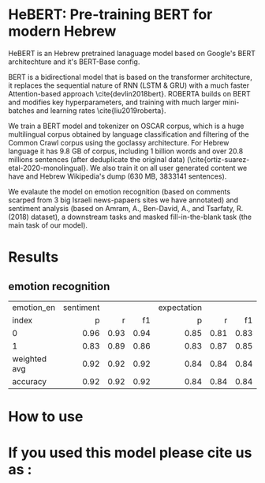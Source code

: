 # HeBERT: Pre-training BERT for modern Hebrew
HeBERT is an Hebrew pretrained lanaguage model based on Google's BERT architechture and it's BERT-Base config. 

BERT is a bidirectional model that is based on the transformer architecture, it replaces the sequential nature of RNN (LSTM & GRU) with a much faster Attention-based approach \cite{devlin2018bert}. ROBERTA builds on BERT and modifies key hyperparameters, and training with much larger mini-batches and learning rates \cite{liu2019roberta}. 

We train a BERT model and tokenizer on OSCAR corpus, which is a huge multilingual corpus obtained by language classification and filtering of the Common Crawl corpus using the goclassy architecture. For Hebrew language it has 9.8 GB of corpus, including 1 billion words and over 20.8 millions sentences (after deduplicate the original data) (\cite{ortiz-suarez-etal-2020-monolingual}. We also train it on all user generated content we have and Hebrew Wikipedia's dump (630 MB, 3833141 sentences).

We evalaute the model on emotion recognition (based on comments scarped from 3 big Israeli news-papaers sites we have annotated) and sentiment analysis (based on Amram, A., Ben-David, A., and Tsarfaty, R. (2018) dataset), a downstream tasks and masked fill-in-the-blank task (the main task of our model).

# Results
## emotion recognition 
|              |           |      |      |             |      |      |       |      |      |       |      |      |      |      |      |          |      |      |         |      |      |         |      |      |       |      |      |
|:-------------|----------:|-----:|-----:|------------:|-----:|-----:|------:|-----:|-----:|------:|-----:|-----:|-----:|-----:|-----:|---------:|-----:|-----:|--------:|-----:|-----:|--------:|-----:|-----:|------:|-----:|-----:|
| emotion\_en  | sentiment |      |      | expectation |      |      | happy |      |      | trust |      |      | fear |      |      | surprise |      |      | sadness |      |      | disgust |      |      | anger |      |      |
| index        |         p |    r |   f1 |           p |    r |   f1 |     p |    r |   f1 |     p |    r |   f1 |    p |    r |   f1 |        p |    r |   f1 |       p |    r |   f1 |       p |    r |   f1 |     p |    r |   f1 |
| 0            |      0.96 | 0.93 | 0.94 |        0.85 | 0.81 | 0.83 |  0.98 | 0.98 | 0.98 |  0.96 | 0.99 | 0.97 | 0.77 | 0.84 | 0.81 |     0.84 | 0.89 | 0.86 |    0.71 | 0.70 | 0.70 |    0.73 | 0.79 | 0.76 |  0.88 | 0.88 | 0.88 |
| 1            |      0.83 | 0.89 | 0.86 |        0.83 | 0.87 | 0.85 |  0.89 | 0.87 | 0.88 |  0.88 | 0.70 | 0.78 | 0.84 | 0.77 | 0.80 |     0.47 | 0.37 | 0.41 |    0.83 | 0.84 | 0.84 |    0.97 | 0.95 | 0.96 |  0.97 | 0.97 | 0.97 |
| weighted avg |      0.92 | 0.92 | 0.92 |        0.84 | 0.84 | 0.84 |  0.97 | 0.97 | 0.97 |  0.95 | 0.95 | 0.95 | 0.81 | 0.80 | 0.80 |     0.76 | 0.78 | 0.77 |    0.79 | 0.79 | 0.79 |    0.93 | 0.93 | 0.93 |  0.95 | 0.95 | 0.95 |
| accuracy     |      0.92 | 0.92 | 0.92 |        0.84 | 0.84 | 0.84 |  0.97 | 0.97 | 0.97 |  0.95 | 0.95 | 0.95 | 0.80 | 0.80 | 0.80 |     0.78 | 0.78 | 0.78 |    0.79 | 0.79 | 0.79 |    0.93 | 0.93 | 0.93 |  0.95 | 0.95 | 0.95 |


# How to use

# If you used this model please cite us as :
